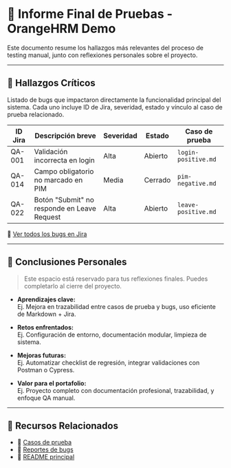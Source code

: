 # 🧪 Informe Final de Pruebas - OrangeHRM Demo

Este documento resume los hallazgos más relevantes del proceso de testing manual, junto con reflexiones personales sobre el proyecto.

---

## 🐞 Hallazgos Críticos

Listado de bugs que impactaron directamente la funcionalidad principal del sistema. Cada uno incluye ID de Jira, severidad, estado y vínculo al caso de prueba relacionado.

| ID Jira | Descripción breve                          | Severidad | Estado   | Caso de prueba |
|--------|---------------------------------------------|-----------|----------|----------------|
| QA-001 | Validación incorrecta en login              | Alta      | Abierto  | `login-positive.md` |
| QA-014 | Campo obligatorio no marcado en PIM         | Media     | Cerrado  | `pim-negative.md`   |
| QA-022 | Botón "Submit" no responde en Leave Request | Alta      | Abierto  | `leave-positive.md` |

🔗 [Ver todos los bugs en Jira](https://...)

---

## 📌 Conclusiones Personales

> Este espacio está reservado para tus reflexiones finales. Puedes completarlo al cierre del proyecto.

- **Aprendizajes clave:**  
  Ej. Mejora en trazabilidad entre casos de prueba y bugs, uso eficiente de Markdown + Jira.

- **Retos enfrentados:**  
  Ej. Configuración de entorno, documentación modular, limpieza de sistema.

- **Mejoras futuras:**  
  Ej. Automatizar checklist de regresión, integrar validaciones con Postman o Cypress.

- **Valor para el portafolio:**  
  Ej. Proyecto completo con documentación profesional, trazabilidad, y enfoque QA manual.

---

## 📁 Recursos Relacionados

- 🔗 [Casos de prueba](../test-cases/index.md)  
- 🔗 [Reportes de bugs](../bug-reports/index.md)  
- 🔗 [README principal](../README.md)
